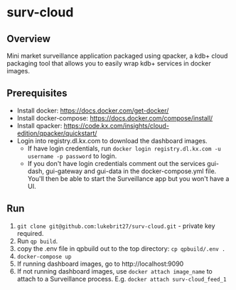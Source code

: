 # surv-cloud

## Overview
Mini market surveillance application packaged using qpacker, a kdb+ cloud packaging tool that allows you to easily wrap kdb+ services in docker images.

## Prerequisites
- Install docker: https://docs.docker.com/get-docker/
- Install docker-compose: https://docs.docker.com/compose/install/
- Install qpacker: https://code.kx.com/insights/cloud-edition/qpacker/quickstart/
- Login into registry.dl.kx.com to download the dashboard images. 
  - If have login credentials, run `docker login registry.dl.kx.com -u username -p password` to login.
  - If you don't have login credentials comment out the services gui-dash, gui-gateway and gui-data in the docker-compose.yml file. You'll then be able to start the Surveillance app but you won't have a UI.

## Run
1. `git clone git@github.com:lukebrit27/surv-cloud.git` - private key required.
2.  Run `qp build`.
3. copy the .env file in qpbuild out to the top directory: `cp qpbuild/.env .`
4. `docker-compose up`
5. If running dashboard images, go to http://localhost:9090
6. If not running dashboard images, use `docker attach image_name` to attach to a Surveillance process. E.g. `docker attach surv-cloud_feed_1` 

